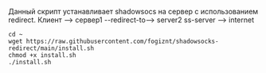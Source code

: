 Данный скрипт устанавливает shadowsocs на сервер с использованием redirect.
Клиент --> сервер1 --redirect-to--> server2 ss-server --> internet
``` 
cd ~
wget https://raw.githubusercontent.com/fogiznt/shadowsocks-redirect/main/install.sh
chmod +x install.sh
./install.sh
```

